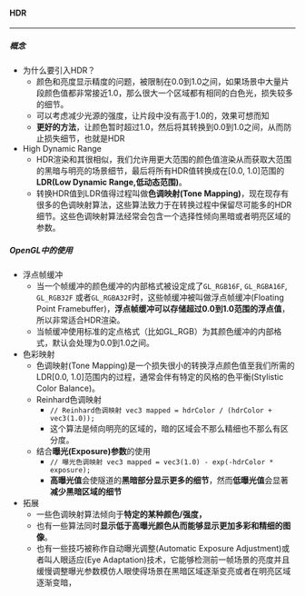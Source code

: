 #### HDR

------------------

##### 概念

- 为什么要引入HDR？
  - 颜色和亮度显示精度的问题，被限制在0.0到1.0之间，如果场景中大量片段颜色值都非常接近1.0，那么很大一个区域都有相同的白色光，损失较多的细节。
  - 可以考虑减少光源的强度，让片段中没有高于1.0的，效果可想而知
  - **更好的方法**，让颜色暂时超过1.0，然后将其转换到0.0到1.0之间，从而防止损失细节，也就是HDR
- High Dynamic Range
  - HDR渲染和其很相似，我们允许用更大范围的颜色值渲染从而获取大范围的黑暗与明亮的场景细节，最后将所有HDR值转换成在[0.0, 1.0]范围的**LDR(Low Dynamic Range,低动态范围)**。
  - 转换HDR值到LDR值得过程叫做**色调映射(Tone Mapping)**，现在现存有很多的色调映射算法，这些算法致力于在转换过程中保留尽可能多的HDR细节。这些色调映射算法经常会包含一个选择性倾向黑暗或者明亮区域的参数。

##### OpenGL中的使用

- 浮点帧缓冲
  - 当一个帧缓冲的颜色缓冲的内部格式被设定成了`GL_RGB16F`, `GL_RGBA16F`, `GL_RGB32F` 或者`GL_RGBA32F`时，这些帧缓冲被叫做浮点帧缓冲(Floating Point Framebuffer)，**浮点帧缓冲可以存储超过0.0到1.0范围的浮点值**，所以非常适合HDR渲染。
  - 当帧缓冲使用标准的定点格式（比如GL_RGB）为其颜色缓冲的内部格式，默认会处理为0.0到1.0之间。
- 色彩映射
  - 色调映射(Tone Mapping)是一个损失很小的转换浮点颜色值至我们所需的LDR[0.0, 1.0]范围内的过程，通常会伴有特定的风格的色平衡(Stylistic Color Balance)。
  - Reinhard色调映射
    - `// Reinhard色调映射
      vec3 mapped = hdrColor / (hdrColor + vec3(1.0));`
    - 这个算法是倾向明亮的区域的，暗的区域会不那么精细也不那么有区分度。
  - 结合**曝光(Exposure)参数**的使用
    - `// 曝光色调映射
      vec3 mapped = vec3(1.0) - exp(-hdrColor * exposure);`
    - **高曝光值**会使隧道的**黑暗部分显示更多的细节**，然而**低曝光值**会显著**减少黑暗区域的细节**
- 拓展
  - 一些色调映射算法倾向于**特定的某种颜色/强度，**
  - 也有一些算法同时**显示低于高曝光颜色从而能够显示更加多彩和精细的图像**。
  - 也有一些技巧被称作自动曝光调整(Automatic Exposure Adjustment)或者叫人眼适应(Eye Adaptation)技术，它能够检测前一帧场景的亮度并且缓慢调整曝光参数模仿人眼使得场景在黑暗区域逐渐变亮或者在明亮区域逐渐变暗，

​	

















































